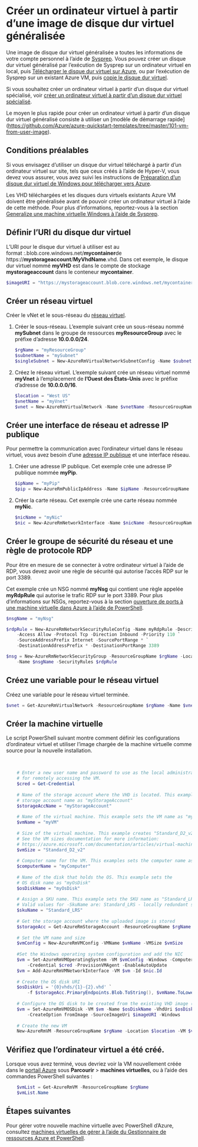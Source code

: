 <properties
    pageTitle="Créer un ordinateur virtuel à partir d’un disque dur virtuel généralisé | Microsoft Azure"
    description="Apprenez à créer une machine virtuelle Windows à partir d’une image de disque dur virtuel généralisée à l’aide de PowerShell d’Azure, dans le modèle de déploiement du Gestionnaire de ressources."
    services="virtual-machines-windows"
    documentationCenter=""
    authors="cynthn"
    manager="timlt"
    editor=""
    tags="azure-resource-manager"/>

<tags
    ms.service="virtual-machines-windows"
    ms.workload="infrastructure-services"
    ms.tgt_pltfrm="vm-windows"
    ms.devlang="na"
    ms.topic="article"
    ms.date="10/10/2016"
    ms.author="cynthn"/>

# <a name="create-a-vm-from-a-generalized-vhd-image"></a>Créer un ordinateur virtuel à partir d’une image de disque dur virtuel généralisée

Une image de disque dur virtuel généralisée a toutes les informations de votre compte personnel à l’aide de [Sysprep](virtual-machines-windows-generalize-vhd.md). Vous pouvez créer un disque dur virtuel généralisé par l’exécution de Sysprep sur un ordinateur virtuel en local, puis [Télécharger le disque dur virtuel sur Azure](virtual-machines-windows-upload-image.md), ou par l’exécution de Sysprep sur un existant Azure VM, puis [copie le disque dur virtuel](virtual-machines-windows-vhd-copy.md).

Si vous souhaitez créer un ordinateur virtuel à partir d’un disque dur virtuel spécialisé, voir [créer un ordinateur virtuel à partir d’un disque dur virtuel spécialisé](virtual-machines-windows-create-vm-specialized.md).

Le moyen le plus rapide pour créer un ordinateur virtuel à partir d’un disque dur virtuel généralisé consiste à utiliser un [modèle de démarrage rapide] (https://github.com/Azure/azure-quickstart-templates/tree/master/101-vm-from-user-image). 


## <a name="prerequisites"></a>Conditions préalables

Si vous envisagez d’utiliser un disque dur virtuel téléchargé à partir d’un ordinateur virtuel sur site, tels que ceux créés à l’aide de Hyper-V, vous devez vous assurer, vous avez suivi les instructions de [Préparation d’un disque dur virtuel de Windows pour télécharger vers Azure](virtual-machines-windows-prepare-for-upload-vhd-image.md). 

Les VHD téléchargées et les disques durs virtuels existants Azure VM doivent être généralisée avant de pouvoir créer un ordinateur virtuel à l’aide de cette méthode. Pour plus d’informations, reportez-vous à la section [Generalize une machine virtuelle Windows à l’aide de Sysprep](virtual-machines-windows-generalize-vhd.md). 


## <a name="set-the-uri-of-the-vhd"></a>Définir l’URI du disque dur virtuel

L’URI pour le disque dur virtuel à utiliser est au format :.blob.core.windows.net/**mycontainer**de https://**mystorageaccount**/**MyVhdName**.vhd. Dans cet exemple, le disque dur virtuel nommé **myVHD** est dans le compte de stockage **mystorageaccount** dans le conteneur **mycontainer**.

```powershell
$imageURI = "https://mystorageaccount.blob.core.windows.net/mycontainer/myVhd.vhd"
```


## <a name="create-a-virtual-network"></a>Créer un réseau virtuel

Créer le vNet et le sous-réseau du [réseau virtuel](../virtual-network/virtual-networks-overview.md).


1. Créer le sous-réseau. L’exemple suivant crée un sous-réseau nommé **mySubnet** dans le groupe de ressources **myResourceGroup** avec le préfixe d’adresse **10.0.0.0/24**.  

    ```powershell
    $rgName = "myResourceGroup"
    $subnetName = "mySubnet"
    $singleSubnet = New-AzureRmVirtualNetworkSubnetConfig -Name $subnetName -AddressPrefix 10.0.0.0/24
    ```
      
2. Créez le réseau virtuel. L’exemple suivant crée un réseau virtuel nommé **myVnet** à l’emplacement de **l’Ouest des États-Unis** avec le préfixe d’adresse de **10.0.0.0/16**.  

    ```powershell
    $location = "West US"
    $vnetName = "myVnet"
    $vnet = New-AzureRmVirtualNetwork -Name $vnetName -ResourceGroupName $rgName -Location $location -AddressPrefix 10.0.0.0/16 -Subnet $singleSubnet
    ```    
            
## <a name="create-a-public-ip-address-and-network-interface"></a>Créer une interface de réseau et adresse IP publique

Pour permettre la communication avec l’ordinateur virtuel dans le réseau virtuel, vous avez besoin d’une [adresse IP publique](../virtual-network/virtual-network-ip-addresses-overview-arm.md) et une interface réseau.

1. Créer une adresse IP publique. Cet exemple crée une adresse IP publique nommée **myPip**. 

    ```powershell
    $ipName = "myPip"
    $pip = New-AzureRmPublicIpAddress -Name $ipName -ResourceGroupName $rgName -Location $location -AllocationMethod Dynamic
    ```       

2. Créer la carte réseau. Cet exemple crée une carte réseau nommée **myNic**. 

    ```powershell
    $nicName = "myNic"
    $nic = New-AzureRmNetworkInterface -Name $nicName -ResourceGroupName $rgName -Location $location -SubnetId $vnet.Subnets[0].Id -PublicIpAddressId $pip.Id
    ```

## <a name="create-the-network-security-group-and-an-rdp-rule"></a>Créer le groupe de sécurité du réseau et une règle de protocole RDP

Pour être en mesure de se connecter à votre ordinateur virtuel à l’aide de RDP, vous devez avoir une règle de sécurité qui autorise l’accès RDP sur le port 3389. 

Cet exemple crée un NSG nommé **myNsg** qui contient une règle appelée **myRdpRule** qui autorise le trafic RDP sur le port 3389. Pour plus d’informations sur NSGs, reportez-vous à la section [ouverture de ports à une machine virtuelle dans Azure à l’aide de PowerShell](virtual-machines-windows-nsg-quickstart-powershell.md).

```powershell
$nsgName = "myNsg"

$rdpRule = New-AzureRmNetworkSecurityRuleConfig -Name myRdpRule -Description "Allow RDP" `
    -Access Allow -Protocol Tcp -Direction Inbound -Priority 110 `
    -SourceAddressPrefix Internet -SourcePortRange * `
    -DestinationAddressPrefix * -DestinationPortRange 3389

$nsg = New-AzureRmNetworkSecurityGroup -ResourceGroupName $rgName -Location $location `
    -Name $nsgName -SecurityRules $rdpRule
```


## <a name="create-a-variable-for-the-virtual-network"></a>Créez une variable pour le réseau virtuel

Créez une variable pour le réseau virtuel terminée. 

```powershell
$vnet = Get-AzureRmVirtualNetwork -ResourceGroupName $rgName -Name $vnetName
```

## <a name="create-the-vm"></a>Créer la machine virtuelle

Le script PowerShell suivant montre comment définir les configurations d’ordinateur virtuel et utiliser l’image chargée de la machine virtuelle comme source pour la nouvelle installation.

</br>


```powershell
    # Enter a new user name and password to use as the local administrator account 
    # for remotely accessing the VM.
    $cred = Get-Credential
    
    # Name of the storage account where the VHD is located. This example sets the 
    # storage account name as "myStorageAccount"
    $storageAccName = "myStorageAccount"
    
    # Name of the virtual machine. This example sets the VM name as "myVM".
    $vmName = "myVM"
    
    # Size of the virtual machine. This example creates "Standard_D2_v2" sized VM. 
    # See the VM sizes documentation for more information: 
    # https://azure.microsoft.com/documentation/articles/virtual-machines-windows-sizes/
    $vmSize = "Standard_D2_v2"
    
    # Computer name for the VM. This examples sets the computer name as "myComputer".
    $computerName = "myComputer"
    
    # Name of the disk that holds the OS. This example sets the 
    # OS disk name as "myOsDisk"
    $osDiskName = "myOsDisk"
    
    # Assign a SKU name. This example sets the SKU name as "Standard_LRS"
    # Valid values for -SkuName are: Standard_LRS - locally redundant storage, Standard_ZRS - zone redundant storage, Standard_GRS - geo redundant storage, Standard_RAGRS - read access geo redundant storage, Premium_LRS - premium locally redundant storage. 
    $skuName = "Standard_LRS"
    
    # Get the storage account where the uploaded image is stored
    $storageAcc = Get-AzureRmStorageAccount -ResourceGroupName $rgName -AccountName $storageAccName
    
    # Set the VM name and size
    $vmConfig = New-AzureRmVMConfig -VMName $vmName -VMSize $vmSize
    
    #Set the Windows operating system configuration and add the NIC
    $vm = Set-AzureRmVMOperatingSystem -VM $vmConfig -Windows -ComputerName $computerName `
        -Credential $cred -ProvisionVMAgent -EnableAutoUpdate
    $vm = Add-AzureRmVMNetworkInterface -VM $vm -Id $nic.Id
    
    # Create the OS disk URI
    $osDiskUri = '{0}vhds/{1}-{2}.vhd' `
        -f $storageAcc.PrimaryEndpoints.Blob.ToString(), $vmName.ToLower(), $osDiskName
    
    # Configure the OS disk to be created from the existing VHD image (-CreateOption fromImage).
    $vm = Set-AzureRmVMOSDisk -VM $vm -Name $osDiskName -VhdUri $osDiskUri `
        -CreateOption fromImage -SourceImageUri $imageURI -Windows
    
    # Create the new VM
    New-AzureRmVM -ResourceGroupName $rgName -Location $location -VM $vm
```

## <a name="verify-that-the-vm-was-created"></a>Vérifiez que l’ordinateur virtuel a été créé. 

Lorsque vous avez terminé, vous devriez voir la VM nouvellement créée dans le [portail Azure](https://portal.azure.com) sous **Parcourir** > **machines virtuelles**, ou à l’aide des commandes PowerShell suivantes :

```powershell
    $vmList = Get-AzureRmVM -ResourceGroupName $rgName
    $vmList.Name
```

## <a name="next-steps"></a>Étapes suivantes

Pour gérer votre nouvelle machine virtuelle avec PowerShell d’Azure, consultez [machines virtuelles de gérer à l’aide du Gestionnaire de ressources Azure et PowerShell](virtual-machines-windows-ps-manage.md).


